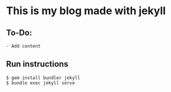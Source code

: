 # This is my blog made with jekyll

## To-Do:
    - Add content

## Run instructions
```
$ gem install bundler jekyll
$ bundle exec jekyll serve
```